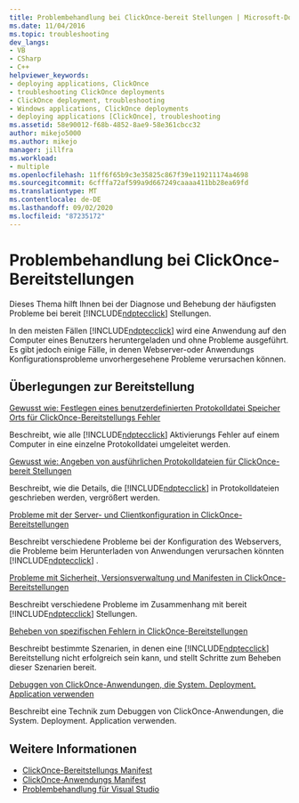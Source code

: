 ```yaml
---
title: Problembehandlung bei ClickOnce-bereit Stellungen | Microsoft-Dokumentation
ms.date: 11/04/2016
ms.topic: troubleshooting
dev_langs:
- VB
- CSharp
- C++
helpviewer_keywords:
- deploying applications, ClickOnce
- troubleshooting ClickOnce deployments
- ClickOnce deployment, troubleshooting
- Windows applications, ClickOnce deployments
- deploying applications [ClickOnce], troubleshooting
ms.assetid: 58e90012-f68b-4852-8ae9-58e361cbcc32
author: mikejo5000
ms.author: mikejo
manager: jillfra
ms.workload:
- multiple
ms.openlocfilehash: 11ff6f65b9c3e35825c867f39e119211174a4698
ms.sourcegitcommit: 6cfffa72af599a9d667249caaaa411bb28ea69fd
ms.translationtype: MT
ms.contentlocale: de-DE
ms.lasthandoff: 09/02/2020
ms.locfileid: "87235172"
---
```

# <a name="troubleshoot-clickonce-deployments"></a>Problembehandlung bei ClickOnce-Bereitstellungen
Dieses Thema hilft Ihnen bei der Diagnose und Behebung der häufigsten Probleme bei bereit [!INCLUDE[ndptecclick](../deployment/includes/ndptecclick_md.md)] Stellungen.

 In den meisten Fällen [!INCLUDE[ndptecclick](../deployment/includes/ndptecclick_md.md)] wird eine Anwendung auf den Computer eines Benutzers heruntergeladen und ohne Probleme ausgeführt. Es gibt jedoch einige Fälle, in denen Webserver-oder Anwendungs Konfigurationsprobleme unvorhergesehene Probleme verursachen können.

## <a name="deployment-considerations"></a>Überlegungen zur Bereitstellung

 [Gewusst wie: Festlegen eines benutzerdefinierten Protokolldatei Speicher Orts für ClickOnce-Bereitstellungs Fehler](../deployment/how-to-set-a-custom-log-file-location-for-clickonce-deployment-errors.md)

 Beschreibt, wie alle [!INCLUDE[ndptecclick](../deployment/includes/ndptecclick_md.md)] Aktivierungs Fehler auf einem Computer in eine einzelne Protokolldatei umgeleitet werden.

 [Gewusst wie: Angeben von ausführlichen Protokolldateien für ClickOnce-bereit Stellungen](../deployment/how-to-specify-verbose-log-files-for-clickonce-deployments.md)

 Beschreibt, wie die Details, die [!INCLUDE[ndptecclick](../deployment/includes/ndptecclick_md.md)] in Protokolldateien geschrieben werden, vergrößert werden.

 [Probleme mit der Server- und Clientkonfiguration in ClickOnce-Bereitstellungen](../deployment/server-and-client-configuration-issues-in-clickonce-deployments.md)

 Beschreibt verschiedene Probleme bei der Konfiguration des Webservers, die Probleme beim Herunterladen von Anwendungen verursachen könnten [!INCLUDE[ndptecclick](../deployment/includes/ndptecclick_md.md)] .

 [Probleme mit Sicherheit, Versionsverwaltung und Manifesten in ClickOnce-Bereitstellungen](../deployment/security-versioning-and-manifest-issues-in-clickonce-deployments.md)

 Beschreibt verschiedene Probleme im Zusammenhang mit bereit [!INCLUDE[ndptecclick](../deployment/includes/ndptecclick_md.md)] Stellungen.

 [Beheben von spezifischen Fehlern in ClickOnce-Bereitstellungen](../deployment/troubleshooting-specific-errors-in-clickonce-deployments.md)

 Beschreibt bestimmte Szenarien, in denen eine [!INCLUDE[ndptecclick](../deployment/includes/ndptecclick_md.md)] Bereitstellung nicht erfolgreich sein kann, und stellt Schritte zum Beheben dieser Szenarien bereit.

 [Debuggen von ClickOnce-Anwendungen, die System. Deployment. Application verwenden](../deployment/debugging-clickonce-applications-that-use-system-deployment-application.md)

 Beschreibt eine Technik zum Debuggen von ClickOnce-Anwendungen, die System. Deployment. Application verwenden.

## <a name="see-also"></a>Weitere Informationen

- [ClickOnce-Bereitstellungs Manifest](../deployment/clickonce-deployment-manifest.md)
- [ClickOnce-Anwendungs Manifest](../deployment/clickonce-application-manifest.md)
- [Problembehandlung für Visual Studio](/troubleshoot/visualstudio/welcome-visual-studio/)